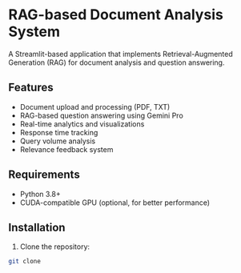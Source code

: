 # RAG-based Document Analysis System

A Streamlit-based application that implements Retrieval-Augmented Generation (RAG) for document analysis and question answering.

## Features

- Document upload and processing (PDF, TXT)
- RAG-based question answering using Gemini Pro
- Real-time analytics and visualizations
- Response time tracking
- Query volume analysis
- Relevance feedback system

## Requirements

- Python 3.8+
- CUDA-compatible GPU (optional, for better performance)

## Installation

1. Clone the repository:
```bash
git clone
